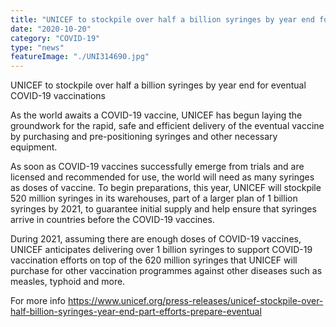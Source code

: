 ```yaml
---
title: "UNICEF to stockpile over half a billion syringes by year end for eventual COVID-19 vaccinations"
date: "2020-10-20"
category: "COVID-19"
type: "news"
featureImage: "./UNI314690.jpg"
---
```


UNICEF to stockpile over half a billion syringes by year end for eventual COVID-19 vaccinations

As the world awaits a COVID-19 vaccine, UNICEF has begun laying the groundwork for the rapid, safe and efficient delivery of the eventual vaccine by purchasing and pre-positioning syringes and other necessary equipment.

As soon as COVID-19 vaccines successfully emerge from trials and are licensed and recommended for use, the world will need as many syringes as doses of vaccine. To begin preparations, this year, UNICEF will stockpile 520 million syringes in its warehouses, part of a larger plan of 1 billion syringes by 2021, to guarantee initial supply and help ensure that syringes arrive in countries before the COVID-19 vaccines.

During 2021, assuming there are enough doses of COVID-19 vaccines, UNICEF anticipates delivering over 1 billion syringes to support COVID-19 vaccination efforts on top of the 620 million syringes that UNICEF will purchase for other vaccination programmes against other diseases such as measles, typhoid and more.

For more info https://www.unicef.org/press-releases/unicef-stockpile-over-half-billion-syringes-year-end-part-efforts-prepare-eventual

